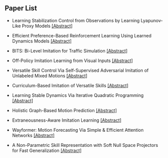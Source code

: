 ## Paper List

- Learning Stabilization Control from Observations by Learning Lyapunov-Like Proxy Models
[[Abstract]](https://events.infovaya.com/presentation?id=91394)

- Efficient Preference-Based Reinforcement Learning Using Learned Dynamics Models
[[Abstract]](https://events.infovaya.com/presentation?id=91397)

- BITS: Bi-Level Imitation for Traffic Simulation
[[Abstract]](https://events.infovaya.com/presentation?id=91400)

- Off-Policy Imitation Learning from Visual Inputs
[[Abstract]](https://events.infovaya.com/presentation?id=91403)

- Versatile Skill Control Via Self-Supervised Adversarial Imitation of Unlabeled Mixed Motions
[[Abstract]](https://events.infovaya.com/presentation?id=91406)

- Curriculum-Based Imitation of Versatile Skills
[[Abstract]](https://events.infovaya.com/presentation?id=91409)

- Learning Stable Dynamics Via Iterative Quadratic Programming
[[Abstract]](https://events.infovaya.com/presentation?id=91412)

- Holistic Graph-Based Motion Prediction
[[Abstract]](https://events.infovaya.com/presentation?id=91415)

- Extraneousness-Aware Imitation Learning
[[Abstract]](https://events.infovaya.com/presentation?id=91418)

- Wayformer: Motion Forecasting Via Simple & Efficient Attention Networks
[[Abstract]](https://events.infovaya.com/presentation?id=91421)

- A Non-Parametric Skill Representation with Soft Null Space Projectors for Fast Generalization
[[Abstract]](https://events.infovaya.com/presentation?id=91424)

